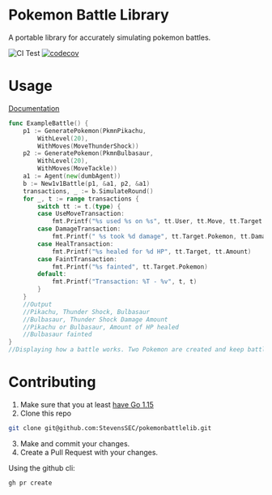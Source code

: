 # Pokemon Battle Library

A portable library for accurately simulating pokemon battles.

![CI Test](https://github.com/StevensSEC/pokemonbattlelib/workflows/CI%20Test/badge.svg)
[![codecov](https://codecov.io/gh/StevensSEC/pokemonbattlelib/branch/main/graph/badge.svg?token=lFGcKzL3Cp)](https://codecov.io/gh/StevensSEC/pokemonbattlelib)

# Usage

[Documentation](https://pkg.go.dev/github.com/StevensSEC/pokemonbattlelib)

~~~go
func ExampleBattle() {
	p1 := GeneratePokemon(PkmnPikachu,
		WithLevel(20),
		WithMoves(MoveThunderShock))
	p2 := GeneratePokemon(PkmnBulbasaur,
		WithLevel(20),
		WithMoves(MoveTackle))
	a1 := Agent(new(dumbAgent))
	b := New1v1Battle(p1, &a1, p2, &a1)
	transactions, _ := b.SimulateRound()
	for _, t := range transactions {
		switch tt := t.(type) {
		case UseMoveTransaction:
			fmt.Printf("%s used %s on %s", tt.User, tt.Move, tt.Target.Pokemon)
		case DamageTransaction:
			fmt.Printf(" %s took %d damage", tt.Target.Pokemon, tt.Damage)
		case HealTransaction:
			fmt.Printf("%s healed for %d HP", tt.Target, tt.Amount)
		case FaintTransaction:
			fmt.Printf("%s fainted", tt.Target.Pokemon)
		default:
			fmt.Printf("Transaction: %T - %v", t, t)
		}
	}
	//Output
	//Pikachu, Thunder Shock, Bulbasaur
	//Bulbasaur, Thunder Shock Damage Amount
	//Pikachu or Bulbasaur, Amount of HP healed
	//Bulbasaur fainted
}
//Displaying how a battle works. Two Pokemon are created and keep battling and their stats change such as health, number of moves, etc.
~~~
# Contributing

1. Make sure that you at least [have Go 1.15](https://golang.org/dl/)
2. Clone this repo

```bash
git clone git@github.com:StevensSEC/pokemonbattlelib.git
```

3. Make and commit your changes.
4. Create a Pull Request with your changes.

Using the github cli:
```bash
gh pr create
```

